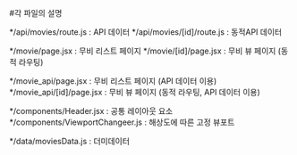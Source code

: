 #각 파일의 설명

*/api/movies/route.js : API 데이터
*/api/movies/[id]/route.js : 동적API 데이터

*/movie/page.jsx : 무비 리스트 페이지
*/movie/[id]/page.jsx : 무비 뷰 페이지 (동적 라우팅)

*/movie_api/page.jsx :  무비 리스트 페이지 (API 데이터 이용)
*/movie_api/[id]/page.jsx : 무비 뷰 페이지 (동적 라우팅, API 데이터 이용)

*/components/Header.jsx : 공통 레이아웃 요소
*/components/ViewportChangeer.js : 해상도에 따른 고정 뷰포트

*/data/moviesData.js : 더미데이터